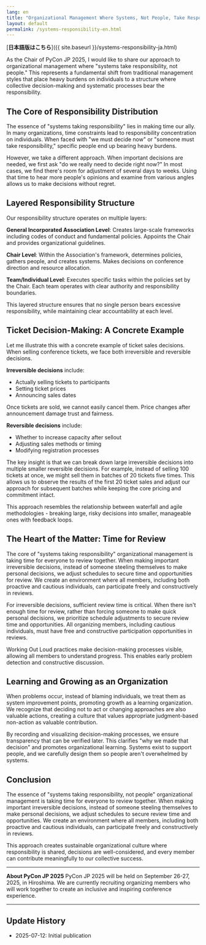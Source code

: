 ```yaml
---
lang: en
title: "Organizational Management Where Systems, Not People, Take Responsibility"
layout: default
permalink: /systems-responsibility-en.html
---
```


[**日本語版はこちら**]({{ site.baseurl }}/systems-responsibility-ja.html)

As the Chair of PyCon JP 2025, I would like to share our approach to organizational management where "systems take responsibility, not people." This represents a fundamental shift from traditional management styles that place heavy burdens on individuals to a structure where collective decision-making and systematic processes bear the responsibility.

## The Core of Responsibility Distribution

The essence of "systems taking responsibility" lies in making time our ally. In many organizations, time constraints lead to responsibility concentration on individuals. When faced with "we must decide now" or "someone must take responsibility," specific people end up bearing heavy burdens.

However, we take a different approach. When important decisions are needed, we first ask "do we really need to decide right now?" In most cases, we find there's room for adjustment of several days to weeks. Using that time to hear more people's opinions and examine from various angles allows us to make decisions without regret.

## Layered Responsibility Structure

Our responsibility structure operates on multiple layers:

**General Incorporated Association Level**: Creates large-scale frameworks including codes of conduct and fundamental policies. Appoints the Chair and provides organizational guidelines.

**Chair Level**: Within the Association's framework, determines policies, gathers people, and creates systems. Makes decisions on conference direction and resource allocation.

**Team/Individual Level**: Executes specific tasks within the policies set by the Chair. Each team operates with clear authority and responsibility boundaries.

This layered structure ensures that no single person bears excessive responsibility, while maintaining clear accountability at each level.

## Ticket Decision-Making: A Concrete Example

Let me illustrate this with a concrete example of ticket sales decisions. When selling conference tickets, we face both irreversible and reversible decisions.

**Irreversible decisions** include:
- Actually selling tickets to participants
- Setting ticket prices
- Announcing sales dates

Once tickets are sold, we cannot easily cancel them. Price changes after announcement damage trust and fairness.

**Reversible decisions** include:
- Whether to increase capacity after sellout
- Adjusting sales methods or timing
- Modifying registration processes

The key insight is that we can break down large irreversible decisions into multiple smaller reversible decisions. For example, instead of selling 100 tickets at once, we might sell them in batches of 20 tickets five times. This allows us to observe the results of the first 20 ticket sales and adjust our approach for subsequent batches while keeping the core pricing and commitment intact.

This approach resembles the relationship between waterfall and agile methodologies - breaking large, risky decisions into smaller, manageable ones with feedback loops.

## The Heart of the Matter: Time for Review

The core of "systems taking responsibility" organizational management is taking time for everyone to review together. When making important irreversible decisions, instead of someone steeling themselves to make personal decisions, we adjust schedules to secure time and opportunities for review. We create an environment where all members, including both proactive and cautious individuals, can participate freely and constructively in reviews.

For irreversible decisions, sufficient review time is critical. When there isn't enough time for review, rather than forcing someone to make quick personal decisions, we prioritize schedule adjustments to secure review time and opportunities. All organizing members, including cautious individuals, must have free and constructive participation opportunities in reviews.

Working Out Loud practices make decision-making processes visible, allowing all members to understand progress. This enables early problem detection and constructive discussion.

## Learning and Growing as an Organization

When problems occur, instead of blaming individuals, we treat them as system improvement points, promoting growth as a learning organization. We recognize that deciding not to act or changing approaches are also valuable actions, creating a culture that values appropriate judgment-based non-action as valuable contribution.

By recording and visualizing decision-making processes, we ensure transparency that can be verified later. This clarifies "why we made that decision" and promotes organizational learning. Systems exist to support people, and we carefully design them so people aren't overwhelmed by systems.

## Conclusion

The essence of "systems taking responsibility, not people" organizational management is taking time for everyone to review together. When making important irreversible decisions, instead of someone steeling themselves to make personal decisions, we adjust schedules to secure review time and opportunities. We create an environment where all members, including both proactive and cautious individuals, can participate freely and constructively in reviews.

This approach creates sustainable organizational culture where responsibility is shared, decisions are well-considered, and every member can contribute meaningfully to our collective success.

---

**About PyCon JP 2025**
PyCon JP 2025 will be held on September 26-27, 2025, in Hiroshima. We are currently recruiting organizing members who will work together to create an inclusive and inspiring conference experience.

---

## Update History

- 2025-07-12: Initial publication
